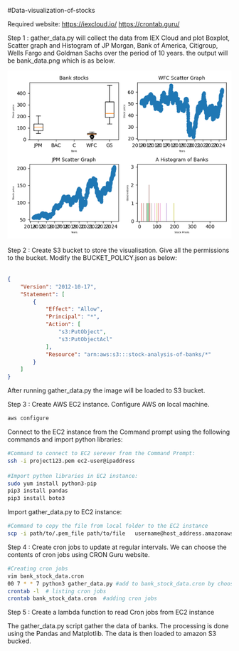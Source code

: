 #Data-visualization-of-stocks

Required website:
https://iexcloud.io/
https://crontab.guru/

Step 1 : 
gather_data.py will collect the data from IEX Cloud and plot Boxplot, Scatter graph and Histogram of JP Morgan, Bank of America, Citigroup, Wells Fargo and Goldman Sachs over the period of 10 years. the output will be bank_data.png which is as below.
		
![Example Image](https://github.com/SudeepthiGunupudi/Data-visualization-of-stocks/blob/main/bank_data.png)

Step 2 :
Create S3 bucket to store the visualisation. Give all the permissions to the bucket. Modify the BUCKET_POLICY.json as below:

```json

{
    "Version": "2012-10-17",
    "Statement": [
        {
            "Effect": "Allow",
            "Principal": "*",
            "Action": [
                "s3:PutObject",
                "s3:PutObjectAcl"
            ],
            "Resource": "arn:aws:s3:::stock-analysis-of-banks/*"
        }
    ]
}

```
After running gather_data.py the image will be loaded to S3 bucket.

Step 3 :
Create AWS EC2 instance. Configure AWS on local machine.
```sh
aws configure
```

Connect to the EC2 instance from the Command prompt using the following commands and import python libraries:
```sh
#Command to connect to EC2 serever from the Command Prompt:
ssh -i project123.pem ec2-user@ipaddress

#Import python libraries in EC2 instance:
sudo yum install python3-pip
pip3 install pandas
pip3 install boto3
```

Import gather_data.py to EC2 instance:
```sh
#Command to copy the file from local folder to the EC2 instance
scp -i path/to/.pem_file path/to/file   username@host_address.amazonaws.com:/path_to_copy
```

Step 4 :
Create cron jobs to update at regular intervals. We can choose the contents of cron jobs using CRON Guru website.
```sh
#Creating cron jobs
vim bank_stock_data.cron
00 7 * * 7 python3 gather_data.py #add to bank_stock_data.cron by choosing the interval from cron guru website
crontab -l  # listing cron jobs
crontab bank_stock_data.cron  #adding cron jobs
```

Step 5 :
Create a lambda function to read Cron jobs from EC2 instance



















The gather_data.py script gather the data of banks. The processing is done using the Pandas and Matplotlib. The data is then loaded to amazon S3 bucked.


